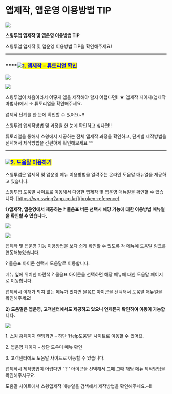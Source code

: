 # 앱제작, 앱운영 ﻿이용방법 TIP

![](https://wp.swing2app.co.kr/wp-content/uploads/2021/06/%EC%9D%B4%EC%9A%A9%ED%8C%81-%EB%8F%84%EC%9B%80%EB%A7%90%EC%84%AC%EB%84%A4%EC%9D%BC.png)

**스윙투앱 앱제작 및 앱운영 이용방법 TIP**&#x20;

스윙투앱 앱제작 및 앱운영 이용방법  TIP을 확인해주세요!

***

### ****![](https://wp.swing2app.co.kr/wp-content/uploads/2020/04/%EB%8B%A8%EB%9D%BD1-1.png)<mark style="color:blue;">**1. 앱제작 – 튜토리얼 확인**</mark>

![](../../.gitbook/assets/이용팁1\_886.png)

![](../../.gitbook/assets/이용팁4\_886.png)

스윙투앱이 처음이라서 어떻게 앱을 제작해야 할지 어렵다면!! ★ 앱제작 페이지(앱제작 마법사)에서 → 튜토리얼을 확인해주세요.

앱제작 단계를 한 눈에 확인할 수 있어요\~!!

스윙투앱 앱제작방법 및 과정을 한 눈에 확인하고 싶다면!!

튜토리얼을 통해서 스윙에서 제공하는 전체 앱제작 과정을 확인하고, 단계별 제작방법을 선택해서 제작방법을 간편하게 확인해보세요 ^^

***

### ![](https://wp.swing2app.co.kr/wp-content/uploads/2020/04/%EB%8B%A8%EB%9D%BD1-1.png)<mark style="color:blue;">**2. 도움말 이용하기**</mark>

스윙투앱은 앱제작 및 앱운영 메뉴 이용방법을 알려주는 온라인 도움말 매뉴얼을 제공하고 있습니다. &#x20;

스윙투앱 도움말 사이트로 이동해서 다양한 앱제작 및 앱운영 매뉴얼을 확인할 수 있습니다. [https://wp.swing2app.co.kr/](broken-reference)



**1)앱제작, 앱운영에서 제공하는 ? 물음표 버튼 선택시 해당 기능에 대한 이용방법 매뉴얼을 확인할 수 있습니다.**

![](https://wp.swing2app.co.kr/wp-content/uploads/2021/06/%EC%9D%B4%EC%9A%A9%ED%8C%812\_886.png)

![](https://wp.swing2app.co.kr/wp-content/uploads/2021/06/%EC%9D%B4%EC%9A%A9%ED%8C%815\_886.png)

앱제작 및 앱운영 기능 이용방법을 보다 쉽게 확인할 수 있도록 각 메뉴에 도움말 링크를 연동해놓았습니다.

? 물음표 아이콘 선택시 도움말로 이동합니다.

메뉴 옆에 위치한 파란색 ? 물음표 아이콘을 선택하면 해당 메뉴에 대한 도움말 페이지로 이동합니다.

앱제작시 이해가 되지 않는 메뉴가 있다면 물음표 아이콘을 선택해서 도움말 매뉴얼을 확인해주세요!



**2) 도움말은 앱운영, 고객센터에서도 제공하고 있으니 언제든지 확인하여 이동이 가능합니다.**

![](https://wp.swing2app.co.kr/wp-content/uploads/2021/06/%EC%9D%B4%EC%9A%A9%ED%8C%813\_886.png)

1\. 스윙 홈페이지 랜딩화면 – 하단 ‘Help도움말’ 사이트로 이동할 수 있어요.

2\. 앱운영 페이지 – 상단 도우미 메뉴 확인

3\. 고객센터에도 도움말 사이트로 이동할 수 있습니다.



앱제작시 제작방법이 어렵다면 ‘ ? ‘ 아이콘을 선택해서 그때 그때 해당 메뉴 제작방법을 확인해주시구요.

도움말 사이트에서 스윙앱제작 매뉴얼을 검색해서 제작방법을 확인해주세요.\~!!
